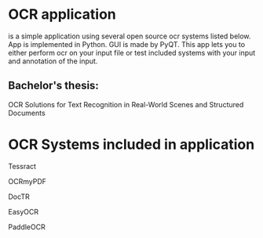 # OCR application
is a simple application using several open source ocr systems listed below. App is implemented in Python. GUI is made by PyQT. This app lets you to either perform ocr on your input file or test included systems with your input and annotation of the input.
## Bachelor's thesis:
OCR Solutions for Text Recognition in Real-World Scenes and Structured Documents
# OCR Systems included in application
Tessract

OCRmyPDF

DocTR

EasyOCR

PaddleOCR

